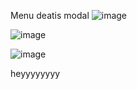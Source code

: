 Menu deatis modal 
![image](https://github.com/mihir237/menu-items-cart-redux/assets/84699972/5abf9b80-1299-47ae-9dd0-70ec20a9dcab)

![image](https://github.com/mihir237/menu-items-cart-redux/assets/84699972/bcee07bc-41b6-4c11-9c02-6c24f57d1787)

![image](https://github.com/mihir237/menu-items-cart-redux/assets/84699972/40201524-1f3f-47ed-923f-dfae528f7015)


heyyyyyyyy